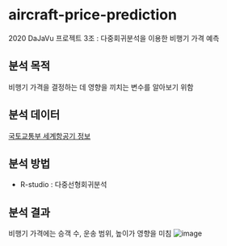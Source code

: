 # aircraft-price-prediction
2020 DaJaVu 프로젝트 3조 : 다중회귀분석을 이용한 비행기 가격 예측

## 분석 목적
비행기 가격을 결정하는 데 영향을 끼치는 변수를 알아보기 위함


## 분석 데이터
[국토교통부 세계항공기 정보](https://www.data.go.kr/data/3048607/fileData.do)


## 분석 방법
* R-studio : 다중선형회귀분석

## 분석 결과
비행기 가격에는 승객 수, 운송 범위, 높이가 영향을 미침
![image](https://user-images.githubusercontent.com/128488488/235677691-e9a03a18-8cb6-4957-b7a5-70c941e7816c.png)

